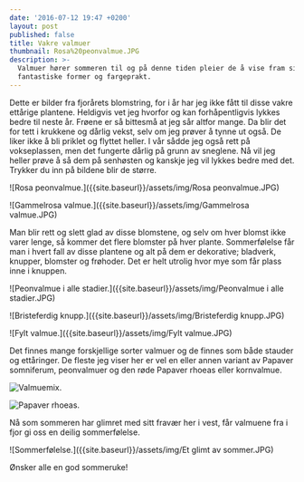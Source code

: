 ```yaml
---
date: '2016-07-12 19:47 +0200'
layout: post
published: false
title: Vakre valmuer
thumbnail: Rosa%20peonvalmue.JPG
description: >-
  Valmuer hører sommeren til og på denne tiden pleier de å vise fram sine
  fantastiske former og fargeprakt.
---
```


Dette er bilder fra fjorårets blomstring, for i år har jeg ikke fått til disse vakre ettårige plantene. Heldigvis vet jeg hvorfor og kan forhåpentligvis lykkes bedre til neste år. Frøene er så bittesmå at jeg sår altfor mange. Da blir det for tett i krukkene og dårlig vekst, selv om jeg prøver å tynne ut også. De liker ikke å bli priklet og flyttet heller. I vår sådde jeg også rett på vokseplassen, men det fungerte dårlig på grunn av sneglene. Nå vil jeg heller prøve å så dem på senhøsten og kanskje jeg vil lykkes bedre med det. Trykker du inn på bildene blir de større.

![Rosa peonvalmue.]({{site.baseurl}}/assets/img/Rosa peonvalmue.JPG)

![Gammelrosa valmue.]({{site.baseurl}}/assets/img/Gammelrosa valmue.JPG)
 
 <!--more-->
 
Man blir rett og slett glad av disse blomstene, og selv om hver blomst ikke varer lenge, så kommer det flere blomster på hver plante. Sommerfølelse får man i hvert fall av disse plantene og alt på dem er dekorative; bladverk, knupper, blomster og frøhoder. Det er helt utrolig hvor mye som får plass inne i knuppen.

![Peonvalmue i alle stadier.]({{site.baseurl}}/assets/img/Peonvalmue i alle stadier.JPG)

![Bristeferdig knupp.]({{site.baseurl}}/assets/img/Bristeferdig knupp.JPG)

![Fylt valmue.]({{site.baseurl}}/assets/img/Fylt valmue.JPG)

Det finnes mange forskjellige sorter valmuer og de finnes som både stauder og ettåringer. De fleste jeg viser her er vel en eller annen variant av Papaver somniferum, peonvalmuer og den røde Papaver rhoeas eller kornvalmue. 

![Valmuemix.]({{site.baseurl}}/assets/img/Valmuemix.JPG)

![Papaver rhoeas.]({{site.baseurl}}/assets/img/Kornvalmue.JPG)

Nå som sommeren har glimret med sitt fravær her i vest, får valmuene fra i fjor gi oss en deilig sommerfølelse.

![Sommerfølelse.]({{site.baseurl}}/assets/img/Et glimt av sommer.JPG)

Ønsker alle en god sommeruke!





 
 
 
 
